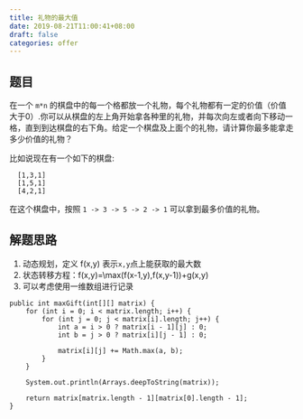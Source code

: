 ```yaml
---
title: 礼物的最大值
date: 2019-08-21T11:00:41+08:00
draft: false
categories: offer
---
```



## 题目

在一个 `m*n` 的棋盘中的每一个格都放一个礼物，每个礼物都有一定的价值（价值大于0）.你可以从棋盘的左上角开始拿各种里的礼物，并每次向左或者向下移动一格，直到到达棋盘的右下角。给定一个棋盘及上面个的礼物，请计算你最多能拿走多少价值的礼物？

比如说现在有一个如下的棋盘:

```log
  [1,3,1]
  [1,5,1]
  [4,2,1]
```

在这个棋盘中，按照 `1 -> 3 -> 5 -> 2 -> 1` 可以拿到最多价值的礼物。

## 解题思路

  1. 动态规划，定义 <katex>f(x,y)<katex> 表示`x,y`点上能获取的最大数
  2. 状态转移方程：<katex>f(x,y)=\max(f(x-1,y),f(x,y-1))+g(x,y)<katex>
  3. 可以考虑使用一维数组进行记录

```
public int maxGift(int[][] matrix) {
    for (int i = 0; i < matrix.length; i++) {
        for (int j = 0; j < matrix[i].length; j++) {
            int a = i > 0 ? matrix[i - 1][j] : 0;
            int b = j > 0 ? matrix[i][j - 1] : 0;

            matrix[i][j] += Math.max(a, b);
        }
    }

    System.out.println(Arrays.deepToString(matrix));

    return matrix[matrix.length - 1][matrix[0].length - 1];
}
```
